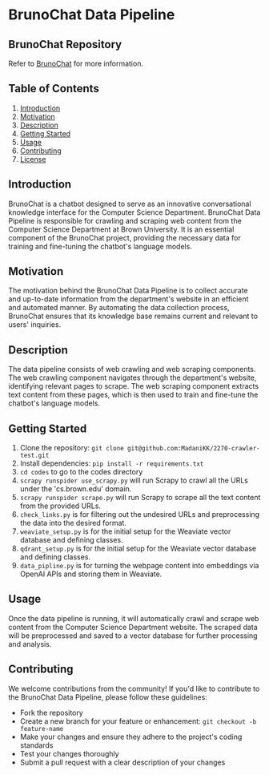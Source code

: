 # BrunoChat Data Pipeline

## BrunoChat Repository
Refer to [BrunoChat](https://github.com/aetherrine/BrunoChat) for more information. 

## Table of Contents
1. [Introduction](#introduction)
2. [Motivation](#motivation)
3. [Description](#description)
4. [Getting Started](#getting-started)
5. [Usage](#usage)
6. [Contributing](#contributing)
7. [License](#license)

## Introduction

BrunoChat is a chatbot designed to serve as an innovative conversational knowledge interface for the Computer Science Department. BrunoChat Data Pipeline is responsible for crawling and scraping web content from the Computer Science Department at Brown University. It is an essential component of the BrunoChat project, providing the necessary data for training and fine-tuning the chatbot's language models.

## Motivation

The motivation behind the BrunoChat Data Pipeline is to collect accurate and up-to-date information from the department's website in an efficient and automated manner. By automating the data collection process, BrunoChat ensures that its knowledge base remains current and relevant to users' inquiries.

## Description

The data pipeline consists of web crawling and web scraping components. The web crawling component navigates through the department's website, identifying relevant pages to scrape. The web scraping component extracts text content from these pages, which is then used to train and fine-tune the chatbot's language models.

## Getting Started
1. Clone the repository: `git clone git@github.com:MadaniKK/2270-crawler-test.git`
2. Install dependencies: `pip install -r requirements.txt`
3. `cd codes` to go to the codes directory
4. `scrapy runspider use_scrapy.py` will run Scrapy to crawl all the URLs under the 'cs.brown.edu' domain.
5. `scrapy runspider scrape.py` will run Scrapy to scrape all the text content from the provided URLs.
6. `check_links.py` is for filtering out the undesired URLs and preprocessing the data into the desired format. 
7.  `weaviate_setup.py` is for the initial setup for the Weaviate vector database and defining classes.
8.  `qdrant_setup.py` is for the initial setup for the Weaviate vector database and defining classes.
9.  `data_pipline.py` is for turning the webpage content into embeddings via OpenAI APIs and storing them in Weaviate.


## Usage

Once the data pipeline is running, it will automatically crawl and scrape web content from the Computer Science Department website. The scraped data will be preprocessed and saved to a vector database for further processing and analysis.

## Contributing

We welcome contributions from the community! If you'd like to contribute to the BrunoChat Data Pipeline, please follow these guidelines:
- Fork the repository
- Create a new branch for your feature or enhancement: `git checkout -b feature-name`
- Make your changes and ensure they adhere to the project's coding standards
- Test your changes thoroughly
- Submit a pull request with a clear description of your changes

